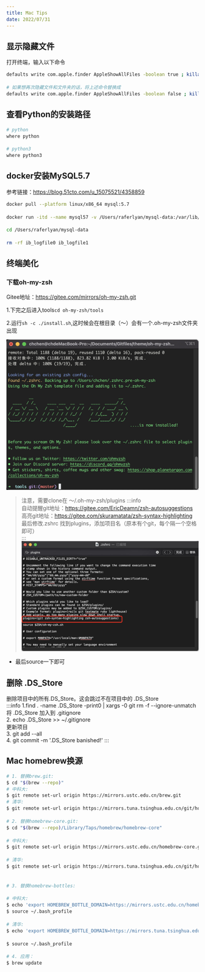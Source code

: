 ```yaml
---
title: Mac Tips
date: 2022/07/31
---
```

##  显示隐藏文件

打开终端，输入以下命令

```bash
defaults write com.apple.finder AppleShowAllFiles -boolean true ; killall Finder

# 如果想再次隐藏文件和文件夹的话，将上述命令替换成
defaults write com.apple.finder AppleShowAllFiles -boolean false ; killall Finder
```



## 查看Python的安装路径

```bash
# python
where python

# python3
where python3
```



## docker安装MySQL5.7

参考链接：https://blog.51cto.com/u_15075521/4358859

```bash
docker pull --platform linux/x86_64 mysql:5.7

docker run -itd --name mysql57 -v /Users/raferlyan/mysql-data:/var/lib/mysql -p 3306:3306 -e MYSQL_ROOT_PASSWORD=root mysql:5.7

cd /Users/raferlyan/mysql-data 

rm -rf ib_logfile0 ib_logfile1
```

## 终端美化

### 下载oh-my-zsh

Gitee地址：https://gitee.com/mirrors/oh-my-zsh.git

1.下完之后进入tools`cd oh-my-zsh/tools`

2.运行`sh -c ./install.sh`,这时候会在根目录（～）会有一个.oh-my-zsh文件夹出现

![image-20210108211843075](/img/008eGmZEly1gmglo3ahkxj30wi0pggxz.jpg)

> 注意，需要clone在 ～/.oh-my-zsh/plugins
:::info  
自动提醒git地址：https://gitee.com/EricDeamn/zsh-autosuggestions  
高亮git地址：https://gitee.com/skuramatata/zsh-syntax-highlighting  
最后修改.zshrc 找到plugins，添加项目名（原本有个git，每个隔一个空格即可）  
:::
![image-20210108215254520](/img/008eGmZEly1gmgmnofusqj312q0o2n2s.jpg)

- 最后source一下即可

## 删除 .DS_Store
删除项⽬中的所有.DS_Store。这会跳过不在项⽬中的 .DS_Store  
:::info
1.find . -name .DS_Store -print0 | xargs -0 git rm -f --ignore-unmatch
将 .DS_Store 加⼊到 .gitignore  
2. echo .DS_Store >> ~/.gitignore  
更新项⽬  
3. git add --all  
4. git commit -m '.DS_Store banished!' 
:::
## Mac homebrew换源

```bash
# 1. 替换brew.git:
$ cd "$(brew --repo)"
# 中科大:
$ git remote set-url origin https://mirrors.ustc.edu.cn/brew.git
# 清华:
$ git remote set-url origin https://mirrors.tuna.tsinghua.edu.cn/git/homebrew/brew.git
 
# 2. 替换homebrew-core.git:
$ cd "$(brew --repo)/Library/Taps/homebrew/homebrew-core"
 
# 中科大:
$ git remote set-url origin https://mirrors.ustc.edu.cn/homebrew-core.git
 
# 清华:
$ git remote set-url origin https://mirrors.tuna.tsinghua.edu.cn/git/homebrew/homebrew-core.git
 
 
# 3. 替换homebrew-bottles:
 
# 中科大:
$ echo 'export HOMEBREW_BOTTLE_DOMAIN=https://mirrors.ustc.edu.cn/homebrew-bottles' >> ~/.bash_profile
$ source ~/.bash_profile
 
# 清华:
$ echo 'export HOMEBREW_BOTTLE_DOMAIN=https://mirrors.tuna.tsinghua.edu.cn/homebrew-bottles' >> ~/.bash_profile
 
$ source ~/.bash_profile
 
# 4. 应用：
$ brew update
```
